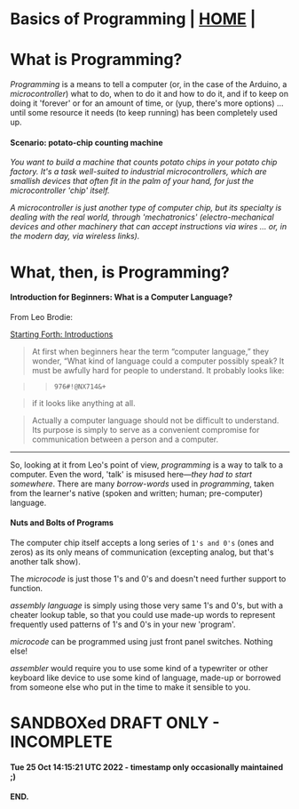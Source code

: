 # Basics of Programming | [HOME](README.md) |
# What is Programming?

*Programming* is a means to tell a computer (or, in the case of
the Arduino, a *microcontroller*) what to do, when to do it and how
to do it, and if to keep on doing it 'forever' or for an amount of
time, or (yup, there's more options) &hellip; until some resource
it needs (to keep running) has been completely used up.

#### Scenario: potato-chip counting machine

*You want to build a machine that counts potato chips in your potato
chip factory.  It's a task well-suited to industrial microcontrollers,
which are smallish devices that often fit in the palm of your hand,
for just the microcontroller 'chip' itself.*

*A microcontroller is just another type of computer chip, but its
specialty is dealing with the real world, through 'mechatronics'
(electro-mechanical devices and other machinery that can accept
instructions via wires &hellip; or, in the modern day, via
wireless links).*


# What, then, is Programming?
#### Introduction for Beginners: What is a Computer Language?

From Leo Brodie:

[Starting Forth: Introductions](https://www.forth.com/starting-forth/0-starting-forth/)

> At first when beginners hear the term “computer language,” they wonder, “What kind of language could a computer possibly speak? It must be awfully hard for people to understand. It probably looks like:

> > `976#!@NX714&+`

> if it looks like anything at all.

> Actually a computer language should not be difficult to understand. Its purpose is simply to serve as a convenient compromise for communication between a person and a computer.

 - - -

So, looking at it from Leo's point of view, *programming* is a way to talk to a computer.  Even the word, 'talk' is misused here&mdash;*they had to start somewhere*.  There are many *borrow-words* used in *programming*, taken from the learner's native (spoken and written; human; pre-computer) language.

#### Nuts and Bolts of Programs

The computer chip itself accepts a long series of `1's and 0's` (ones and zeros) as its only means of communication (excepting analog, but that's another talk show).

The *microcode* is just those 1's and 0's and doesn't need further support to function.

*assembly language* is simply using those very same 1's and 0's, but with a cheater lookup table, so that you could use made-up words to represent frequently used patterns of 1's and 0's in your new 'program'.

*microcode* can be programmed using just front panel switches.  Nothing else!

*assembler* would require you to use some kind of a typewriter or other keyboard like device to use some kind of language, made-up or borrowed from someone else who put in the time to make it sensible to you.


# SANDBOXed DRAFT ONLY - INCOMPLETE
#### Tue 25 Oct 14:15:21 UTC 2022 - timestamp only occasionally maintained ;)

#### END.
